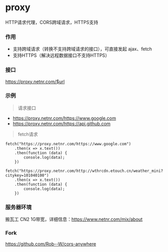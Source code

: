 # proxy
HTTP请求代理，CORS跨域请求，HTTPS支持

### 作用
- 支持跨域请求（转换不支持跨域请求的接口），可直接发起 ajax、fetch
- 支持HTTPS（解决远程数据接口不支持HTTPS）

### 接口
https://proxy.netnr.com/$url

### 示例
> 请求接口

- <https://proxy.netnr.com/https://www.google.com>
- <https://proxy.netnr.com/https://api.github.com>

> fetch请求

```
fetch("https://proxy.netnr.com/https://www.google.com")
	.then(x => x.text())
	.then(function (data) {
		console.log(data);
	})

fetch("https://proxy.netnr.com/http://wthrcdn.etouch.cn/weather_mini?citykey=101040100")
	.then(x => x.text())
	.then(function (data) {
		console.log(data);
	})
```

### 服务器环境
搬瓦工 CN2 1G带宽，详细信息：<https://www.netnr.com/mix/about>

### Fork
<https://github.com/Rob--W/cors-anywhere>